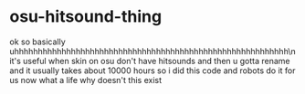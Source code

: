 # osu-hitsound-thing
ok so basically uhhhhhhhhhhhhhhhhhhhhhhhhhhhhhhhhhhhhhhhhhhhhhhhhhhhhhhhhhh\n
it's useful when skin on osu don't have hitsounds and then u gotta rename and it usually takes about 10000 hours so i did this code and robots do it for us now what a life why doesn't this exist
